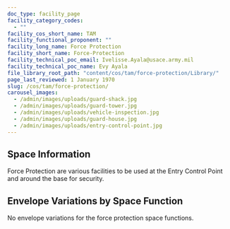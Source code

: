 ```yaml
---
doc_type: facility_page
facility_category_codes:
  - ""
facility_cos_short_name: TAM
facility_functional_proponent: ""
facility_long_name: Force Protection
facility_short_name: Force-Protection
facility_technical_poc_email: Ivelisse.Ayala@usace.army.mil
facility_technical_poc_name: Evy Ayala
file_library_root_path: "content/cos/tam/force-protection/Library/"
page_last_reviewed: 1 January 1970
slug: /cos/tam/force-protection/
carousel_images:
  - /admin/images/uploads/guard-shack.jpg
  - /admin/images/uploads/guard-tower.jpg
  - /admin/images/uploads/vehicle-inspection.jpg
  - /admin/images/uploads/guard-house.jpg
  - /admin/images/uploads/entry-control-point.jpg
---
```


## Space Information

Force Protection are various facilities to be used at the Entry Control Point and around the base for security.

## Envelope Variations by Space Function

No envelope variations for the force protection space functions.
